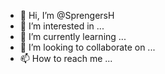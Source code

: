 - 👋 Hi, I’m @SprengersH
- 👀 I’m interested in ...
- 🌱 I’m currently learning ...
- 💞️ I’m looking to collaborate on ...
- 📫 How to reach me ...

<!---
SprengersH/SprengersH is a ✨ special ✨ repository because its `README.md` (this file) appears on your GitHub profile.
You can click the Preview link to take a look at your changes.
--->
